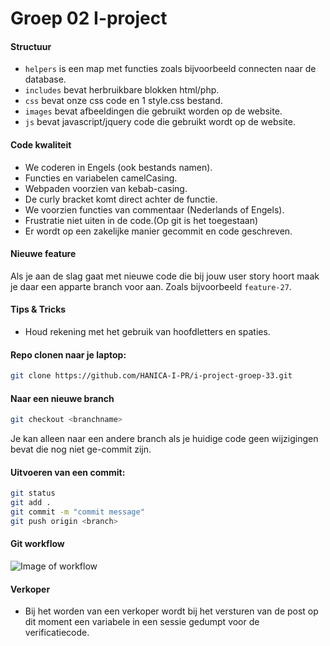 # Groep 02 I-project

#### Structuur

- `helpers` is een map met functies zoals bijvoorbeeld connecten naar de database.
- `includes` bevat herbruikbare blokken html/php.
- `css` bevat onze css code en 1 style.css bestand.
- `images` bevat afbeeldingen die gebruikt worden op de website.
- `js` bevat javascript/jquery code die gebruikt wordt op de website.

#### Code kwaliteit

* We coderen in Engels (ook bestands namen).
* Functies en variabelen camelCasing.
* Webpaden voorzien van kebab-casing.
* De curly bracket komt direct achter de functie.
* We voorzien functies van commentaar (Nederlands of Engels).
* Frustratie niet uiten in de code.(Op git is het toegestaan)
* Er wordt op een zakelijke manier gecommit en code geschreven.

#### Nieuwe feature

Als je aan de slag gaat met nieuwe code die bij jouw user story hoort maak je daar een apparte branch voor aan. Zoals bijvoorbeeld `feature-27`.

#### Tips & Tricks

* Houd rekening met het gebruik van hoofdletters en spaties.

#### Repo clonen naar je laptop:
```bash
git clone https://github.com/HANICA-I-PR/i-project-groep-33.git
```

#### Naar een nieuwe branch

```bash
git checkout <branchname>
```
Je kan alleen naar een andere branch als je huidige code geen wijzigingen bevat die nog niet ge-commit zijn.


#### Uitvoeren van een commit:
```bash
git status
git add . 
git commit -m "commit message"
git push origin <branch>
```



#### Git workflow
![Image of workflow](http://www.sebastianthoss.de/assets/img/git-workflows-and-best-practices/bs-14-slides-005.jpg)

#### Verkoper
* Bij het worden van een verkoper wordt bij het versturen van de post op dit moment een variabele in een sessie gedumpt voor de verificatiecode.
